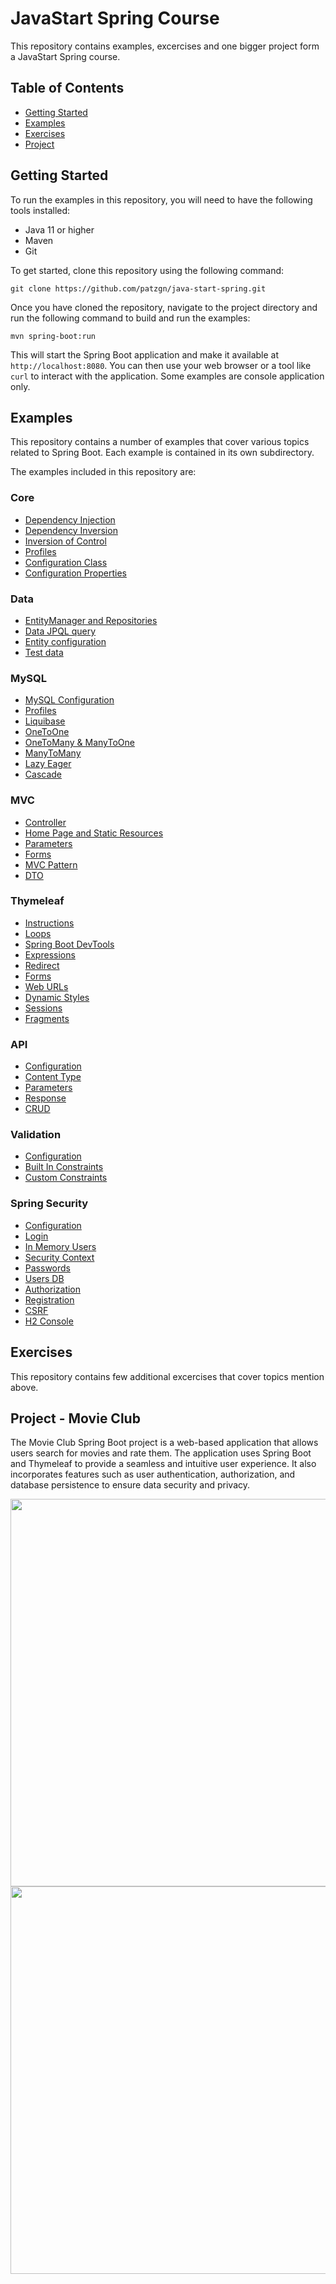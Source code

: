 # JavaStart Spring Course

This repository contains examples, excercises and one bigger project form a JavaStart Spring course.

## Table of Contents

- [Getting Started](#getting-started)
- [Examples](#examples)
- [Exercises](#exercises)
- [Project](#project)

## Getting Started

To run the examples in this repository, you will need to have the following tools installed:

- Java 11 or higher
- Maven
- Git

To get started, clone this repository using the following command:
```
git clone https://github.com/patzgn/java-start-spring.git
```
Once you have cloned the repository, navigate to the project directory and run the following command to build and run the examples:
```
mvn spring-boot:run
```
This will start the Spring Boot application and make it available at `http://localhost:8080`. You can then use your web browser or a tool like `curl` to interact with the application. Some examples are console application only.

## Examples

This repository contains a number of examples that cover various topics related to Spring Boot. Each example is contained in its own subdirectory.

The examples included in this repository are:

### Core

- [Dependency Injection](https://github.com/patzgn/java-start-spring/tree/main/00-core/01-dependency-injection)
- [Dependency Inversion](https://github.com/patzgn/java-start-spring/tree/main/00-core/02-dependency-inversion)
- [Inversion of Control](https://github.com/patzgn/java-start-spring/tree/main/00-core/03-inversion-of-control)
- [Profiles](https://github.com/patzgn/java-start-spring/tree/main/00-core/04-profiles)
- [Configuration Class](https://github.com/patzgn/java-start-spring/tree/main/00-core/05-configuration-class)
- [Configuration Properties](https://github.com/patzgn/java-start-spring/tree/main/00-core/06-configuration-properties)

### Data

- [EntityManager and Repositories](https://github.com/patzgn/java-start-spring/tree/main/01-data/01-entitymanager-and-repositories/bikerent)
- [Data JPQL query](https://github.com/patzgn/java-start-spring/tree/main/01-data/02-data-jpql-query)
- [Entity configuration](https://github.com/patzgn/java-start-spring/tree/main/01-data/03-entity-configuration)
- [Test data](https://github.com/patzgn/java-start-spring/tree/main/01-data/04-test-data)

### MySQL

- [MySQL Configuration](https://github.com/patzgn/java-start-spring/tree/main/02-mysql/01-mysql-config)
- [Profiles](https://github.com/patzgn/java-start-spring/tree/main/02-mysql/02-data-dev-prod)
- [Liquibase](https://github.com/patzgn/java-start-spring/tree/main/02-mysql/03-data-liquibase)
- [OneToOne](https://github.com/patzgn/java-start-spring/tree/main/02-mysql/04-one-to-one)
- [OneToMany & ManyToOne](https://github.com/patzgn/java-start-spring/tree/main/02-mysql/05-one-to-many)
- [ManyToMany](https://github.com/patzgn/java-start-spring/tree/main/02-mysql/06-many-to-many)
- [Lazy Eager](https://github.com/patzgn/java-start-spring/tree/main/02-mysql/07-lazy-eager)
- [Cascade](https://github.com/patzgn/java-start-spring/tree/main/02-mysql/08-cascade)

### MVC

- [Controller](https://github.com/patzgn/java-start-spring/tree/main/03-mvc/01-mvc-controller)
- [Home Page and Static Resources](https://github.com/patzgn/java-start-spring/tree/main/03-mvc/02-mvc-home)
- [Parameters](https://github.com/patzgn/java-start-spring/tree/main/03-mvc/03-mvc-params)
- [Forms](https://github.com/patzgn/java-start-spring/tree/main/03-mvc/04-mvc-form-post)
- [MVC Pattern](https://github.com/patzgn/java-start-spring/tree/main/03-mvc/05-mvc-pattern)
- [DTO](https://github.com/patzgn/java-start-spring/tree/main/03-mvc/06-mvc-dto)

### Thymeleaf

- [Instructions](https://github.com/patzgn/java-start-spring/tree/main/04-thymeleaf/01-instructions)
- [Loops](https://github.com/patzgn/java-start-spring/tree/main/04-thymeleaf/02-loop)
- [Spring Boot DevTools](https://github.com/patzgn/java-start-spring/tree/main/04-thymeleaf/03-devtools)
- [Expressions](https://github.com/patzgn/java-start-spring/tree/main/04-thymeleaf/04-expressions)
- [Redirect](https://github.com/patzgn/java-start-spring/tree/main/04-thymeleaf/05-redirect)
- [Forms](https://github.com/patzgn/java-start-spring/tree/main/04-thymeleaf/06-forms)
- [Web URLs](https://github.com/patzgn/java-start-spring/tree/main/04-thymeleaf/07-web-urls)
- [Dynamic Styles](https://github.com/patzgn/java-start-spring/tree/main/04-thymeleaf/08-dynamic-styles)
- [Sessions](https://github.com/patzgn/java-start-spring/tree/main/04-thymeleaf/09-sessions)
- [Fragments](https://github.com/patzgn/java-start-spring/tree/main/04-thymeleaf/10-fragments)

### API
- [Configuration](https://github.com/patzgn/java-start-spring/tree/main/05-api/01-config)
- [Content Type](https://github.com/patzgn/java-start-spring/tree/main/05-api/02-content-type)
- [Parameters](https://github.com/patzgn/java-start-spring/tree/main/05-api/03-params)
- [Response](https://github.com/patzgn/java-start-spring/tree/main/05-api/04-response)
- [CRUD](https://github.com/patzgn/java-start-spring/tree/main/05-api/05-crud)

### Validation
- [Configuration](https://github.com/patzgn/java-start-spring/tree/main/06-validation/01-config)
- [Built In Constraints](https://github.com/patzgn/java-start-spring/tree/main/06-validation/02-built-in-constraints)
- [Custom Constraints](https://github.com/patzgn/java-start-spring/tree/main/06-validation/03-custom-constraints)

### Spring Security
- [Configuration](https://github.com/patzgn/java-start-spring/tree/main/07-spring-security/01-config)
- [Login](https://github.com/patzgn/java-start-spring/tree/main/07-spring-security/02-login)
- [In Memory Users](https://github.com/patzgn/java-start-spring/tree/main/07-spring-security/03-in-mem-users)
- [Security Context](https://github.com/patzgn/java-start-spring/tree/main/07-spring-security/04-security-context)
- [Passwords](https://github.com/patzgn/java-start-spring/tree/main/07-spring-security/05-passwords)
- [Users DB](https://github.com/patzgn/java-start-spring/tree/main/07-spring-security/06-users-db)
- [Authorization](https://github.com/patzgn/java-start-spring/tree/main/07-spring-security/07-authorization)
- [Registration](https://github.com/patzgn/java-start-spring/tree/main/07-spring-security/08-registration)
- [CSRF](https://github.com/patzgn/java-start-spring/tree/main/07-spring-security/09-csrf)
- [H2 Console](https://github.com/patzgn/java-start-spring/tree/main/07-spring-security/10-h2-console)

## Exercises

This repository contains few additional excercises that cover topics mention above.

## Project - Movie Club

The Movie Club Spring Boot project is a web-based application that allows users search for movies and rate them. The application uses Spring Boot and Thymeleaf to provide a seamless and intuitive user experience. It also incorporates features such as user authentication, authorization, and database persistence to ensure data security and privacy.
<p>
<img src="https://user-images.githubusercontent.com/103074854/223948673-dc4fca3e-2a0e-47f4-92c2-5b73ba70e2d8.png" height="620" />
<img src="https://user-images.githubusercontent.com/103074854/223948696-9b8a7d55-d47c-4f99-a989-a1151f1288c8.png" height="620" />
</p>
